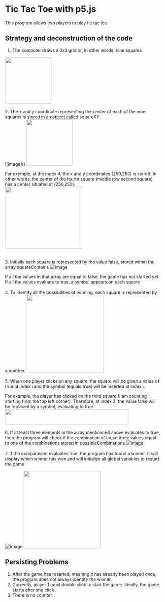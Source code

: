 # Tic Tac Toe with p5.js

This program allows two players to play tic tac toe

## Strategy and deconstruction of the code 

1. The computer draws a 3x3 grid or, in other words, nine squares. 
<img src="https://user-images.githubusercontent.com/53101129/212801673-6f6b6a56-2487-4c9b-8517-7608496ca6cd.png" width="150" height="150">
<br><br>
2. The x and y coordinate representing the center of each of the nine squares is stored in an object called squareXY
<br>
![image]()
<img src="https://user-images.githubusercontent.com/53101129/212807742-57b0dc0b-441a-42cb-913f-106cb3bc7953.png" width="150" height="150">

For exemple, at the index 4, the x and y coordinates (250,250) is stored. 
In other words, the center of the fourth square (middle row second square) has a center situated at (250,250). 
<br>
<img src="https://user-images.githubusercontent.com/53101129/212803283-0f9306ad-4545-4030-8c58-9361b6e0fc60.png" width="250" height="200">
 <br><br>                                                                                                                                       
3. Initially each square is represented by the value false, stored within the array squareContains 
![image](https://user-images.githubusercontent.com/53101129/212803481-b3333d9d-d79d-4f37-9018-f226cbc120f7.png)

If all the values in that array are equal to false, the game has not started yet. 
If all the values evaluate to true, a symbol appears on each square
<br><br>
4. To identify all the possibilities of winning, each square is represented by a number. 
<img src="https://user-images.githubusercontent.com/53101129/212804546-7f0d6b7f-c4ee-4bb0-83b7-0152d5f89c15.png" width="250" height="250">
<br><br>
5. When one player clicks on any square, the square will be given a value of true at index i and the symbol (equals true) will be inserted at index i. 

For example, the player has clicked on the third square (I am counting starting from the top left corner). 
Therefore, at index 2, the value false will be replaced by a symbol, evaluating to true. 
<br>
<img src="https://user-images.githubusercontent.com/53101129/212805258-2b34a5aa-4772-43ec-9ae9-85eef9a55c93.png" width="400" height="50">
<br><br>
6. If at least three elements in the array mentionned above evaluates to true, then the program will check if the combination of these three values equal to one of the combinations stored in possibleCombinations 
![image](https://user-images.githubusercontent.com/53101129/212806214-0afa1b3c-4aeb-41a1-919b-d7f27f4af840.png)
<br><br>
7. If the comparasion evaluates true, the program has found a winner. It will display which winner has won and will initialize all global variables to restart the game 

![image](https://user-images.githubusercontent.com/53101129/212806859-30f87445-e20f-4281-9259-079e2c5daf10.png)
<img src="https://user-images.githubusercontent.com/53101129/212806859-30f87445-e20f-4281-9259-079e2c5daf10.png" width="250" height="250">


## Persisting Problems 
1. After the game has resarted, meaning it has already been played once, the program does not always 
identify the winner. 
2. Currently, player 1 must double click to start the game. Ideally, the game starts after one click
3. There is no counter.
